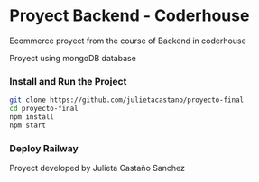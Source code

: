 # Proyect Backend - Coderhouse
Ecommerce proyect from the course of Backend in coderhouse

Proyect using mongoDB database

### Install and Run the Project

```sh
git clone https://github.com/julietacastano/proyecto-final
cd proyecto-final
npm install
npm start
```
### Deploy Railway


Proyect developed by Julieta Castaño Sanchez 

